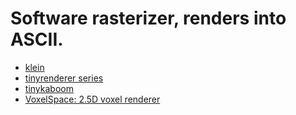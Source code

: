 # Software rasterizer, renders into ASCII.

- [klein](https://github.com/jeremyong/klein)
- [tinyrenderer series](https://github.com/ssloy/tinyrenderer/wiki/Lesson-0:-getting-started)
- [tinykaboom](https://github.com/ssloy/tinykaboom/wiki)
- [VoxelSpace: 2.5D voxel renderer](https://s-macke.github.io/VoxelSpace/)

